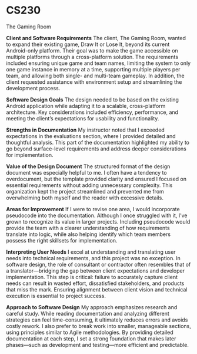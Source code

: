 # CS230
The Gaming Room

**Client and Software Requirements**
The client, The Gaming Room, wanted to expand their existing game, Draw It or Lose It, beyond its current Android-only platform. 
Their goal was to make the game accessible on multiple platforms through a cross-platform solution. 
The requirements included ensuring unique game and team names, limiting the system to only one game instance in memory at a time, 
supporting multiple players per team, and allowing both single- and multi-team gameplay. In addition, the client requested assistance 
with environment setup and streamlining the development process.

**Software Design Goals**
The design needed to be based on the existing Android application while adapting it to a scalable, cross-platform architecture. 
Key considerations included efficiency, performance, and meeting the client’s expectations for usability and functionality.

**Strengths in Documentation**
My instructor noted that I exceeded expectations in the evaluations section, 
where I provided detailed and thoughtful analysis. This part of the documentation highlighted my ability to go beyond surface-level requirements and address deeper considerations for implementation.

**Value of the Design Document**
The structured format of the design document was especially helpful to me. I often have a tendency to overdocument, but the template provided clarity and ensured I focused on essential requirements
without adding unnecessary complexity. This organization kept the project streamlined and prevented me from overwhelming both myself and the reader with excessive details.

**Areas for Improvement**
If I were to revise one area, I would incorporate pseudocode into the documentation. Although I once struggled with it, I’ve grown to recognize its value in larger projects. 
Including pseudocode would provide the team with a clearer understanding of how requirements translate into logic, while also helping identify which team members possess the right skillsets 
for implementation.

**Interpreting User Needs**
I excel at understanding and translating user needs into technical requirements, and this project was no exception.
In software design, the role of consultant or contractor often resembles that of a translator—bridging the gap between client expectations and developer implementation. 
This step is critical: failure to accurately capture client needs can result in wasted effort, dissatisfied stakeholders, and products that miss the mark.
Ensuring alignment between client vision and technical execution is essential to project success.

**Approach to Software Design**
My approach emphasizes research and careful study. While reading documentation and analyzing different strategies can feel time-consuming,
it ultimately reduces errors and avoids costly rework. I also prefer to break work into smaller, manageable sections, using principles similar to Agile methodologies. 
By providing detailed documentation at each step, I set a strong foundation that makes later phases—such as development and testing—more efficient and predictable.

